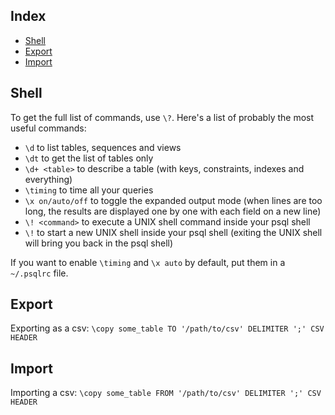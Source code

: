 Index
-----

* [Shell](#shell)
* [Export](#export)
* [Import](#import)

Shell
-----

To get the full list of commands, use `\?`.
Here's a list of probably the most useful commands:
* `\d` to list tables, sequences and views
* `\dt` to get the list of tables only
* `\d+ <table>` to describe a table (with keys, constraints, indexes and everything)
* `\timing` to time all your queries
* `\x on/auto/off` to toggle the expanded output mode (when lines are too long, the results are displayed one by one with each field on a new line)
* `\! <command>` to execute a UNIX shell command inside your psql shell
* `\!` to start a new UNIX shell inside your psql shell (exiting the UNIX shell will bring you back in the psql shell)

If you want to enable `\timing` and `\x auto` by default, put them in a `~/.psqlrc` file.

Export
------

Exporting as a csv:
`\copy some_table TO '/path/to/csv' DELIMITER ';' CSV HEADER`


Import
------

Importing a csv:
`\copy some_table FROM '/path/to/csv' DELIMITER ';' CSV HEADER`
